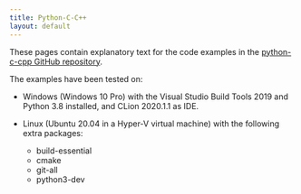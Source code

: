 ```yaml
---
title: Python-C-C++
layout: default
---
```


These pages contain explanatory text for the code examples
in the [python-c-cpp GitHub repository]({{site.github_url}}).

The examples have been tested on:

* Windows (Windows 10 Pro) with the Visual Studio Build Tools 2019
  and Python 3.8 installed, and CLion 2020.1.1 as IDE.
* Linux (Ubuntu 20.04 in a Hyper-V virtual machine) with the following
  extra packages:
  
  * build-essential
  * cmake
  * git-all
  * python3-dev
  


